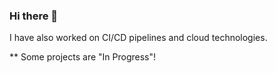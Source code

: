 ### Hi there 👋

<!--
**NancySaxena1-eng/NancySaxena1-eng** is a ✨ _special_ ✨ repository because its `README.md` (this file) appears on your GitHub profile.

Here are some ideas to get you started:

- 🔭 I’m currently working on Computer Vision projects 
- 🌱 I’m currently learning Natural Language Processing
- 💬 Ask me about anything!
- 📫 Reach me at LinkedIn https://www.linkedin.com/in/nancy-saxena-28a7b216b/

** -->I have also worked on CI/CD pipelines and cloud technologies.

** Some projects are "In Progress"!


